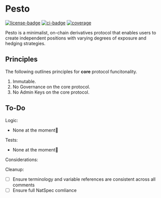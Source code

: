 # Pesto

[![license-badge](https://img.shields.io/badge/license-MIT-yellow)](https://github.com/chainrule-labs/pesto-contracts/blob/main/LICENSE.md)
[![ci-badge](https://img.shields.io/github/actions/workflow/status/chainrule-labs/pesto-contracts/ci.yml?branch=main&logo=github&label=CI)](https://github.com/chainrule-labs/pesto-contracts/actions)
[![coverage](https://img.shields.io/codecov/c/github/chainrule-labs/pesto-contracts?token=K4Q3GAWUPJ&label=coverage&logo=codecov)](https://codecov.io/gh/chainrule-labs/pesto-contracts)

Pesto is a minimalist, on-chain derivatives protocol that enables users to create independent positions with varying degrees of exposure and hedging strategies.

## Principles

The following outlines principles for **core** protocol funcitonality.

1. Immutable.
2. No Governance on the core protocol.
3. No Admin Keys on the core protocol.

## To-Do

Logic:

-   None at the moment🙂

Tests:

-   None at the moment🙂

Considerations:

Cleanup:

-   [ ] Ensure terminology and variable references are consistent across all comments
-   [ ] Ensure full NatSpec comliance
